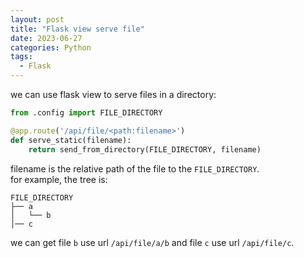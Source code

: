 ```yaml
---
layout: post
title: "Flask view serve file"
date: 2023-06-27
categories: Python
tags:
  - Flask
---
```


we can use flask view to serve files in a directory:

```python
from .config import FILE_DIRECTORY

@app.route('/api/file/<path:filename>')
def serve_static(filename):
    return send_from_directory(FILE_DIRECTORY, filename)
```

filename is the relative path of the file to the `FILE_DIRECTORY`.  
for example, the tree is:

```text
FILE_DIRECTORY
├── a
│   └── b
│── c
```

we can get file `b` use url `/api/file/a/b` and file `c` use url `/api/file/c`.
